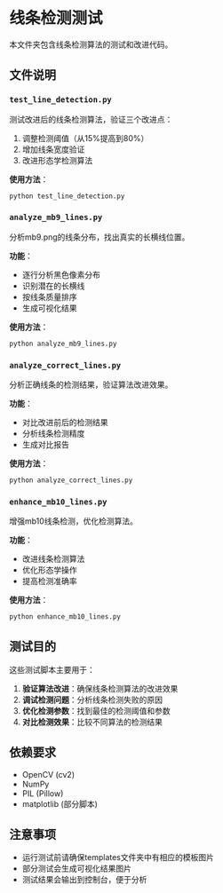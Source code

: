 # 线条检测测试

本文件夹包含线条检测算法的测试和改进代码。

## 文件说明

### `test_line_detection.py`
测试改进后的线条检测算法，验证三个改进点：
1. 调整检测阈值（从15%提高到80%）
2. 增加线条宽度验证
3. 改进形态学检测算法

**使用方法**：
```bash
python test_line_detection.py
```

### `analyze_mb9_lines.py`
分析mb9.png的线条分布，找出真实的长横线位置。

**功能**：
- 逐行分析黑色像素分布
- 识别潜在的长横线
- 按线条质量排序
- 生成可视化结果

**使用方法**：
```bash
python analyze_mb9_lines.py
```

### `analyze_correct_lines.py`
分析正确线条的检测结果，验证算法改进效果。

**功能**：
- 对比改进前后的检测结果
- 分析线条检测精度
- 生成对比报告

**使用方法**：
```bash
python analyze_correct_lines.py
```

### `enhance_mb10_lines.py`
增强mb10线条检测，优化检测算法。

**功能**：
- 改进线条检测算法
- 优化形态学操作
- 提高检测准确率

**使用方法**：
```bash
python enhance_mb10_lines.py
```

## 测试目的

这些测试脚本主要用于：

1. **验证算法改进**：确保线条检测算法的改进效果
2. **调试检测问题**：分析线条检测失败的原因
3. **优化检测参数**：找到最佳的检测阈值和参数
4. **对比检测效果**：比较不同算法的检测结果

## 依赖要求

- OpenCV (cv2)
- NumPy
- PIL (Pillow)
- matplotlib (部分脚本)

## 注意事项

- 运行测试前请确保templates文件夹中有相应的模板图片
- 部分测试会生成可视化结果图片
- 测试结果会输出到控制台，便于分析
